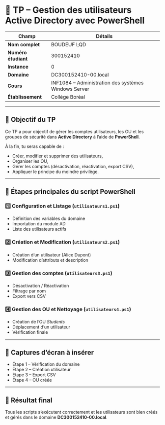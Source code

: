 # 🧠 TP – Gestion des utilisateurs Active Directory avec PowerShell

| Champ | Détails |
|-------|----------|
| **Nom complet** | BOUDEUF I;QD |
| **Numéro étudiant** | 300152410 |
| **Instance** | 0 |
| **Domaine** | DC300152410-00.local |
| **Cours** | INF1084 – Administration des systèmes Windows Server |
| **Établissement** | Collège Boréal |

---

## 🎯 Objectif du TP
Ce TP a pour objectif de gérer les comptes utilisateurs, les OU et les groupes de sécurité dans **Active Directory** à l’aide de **PowerShell**.

À la fin, tu seras capable de :
- Créer, modifier et supprimer des utilisateurs,
- Organiser les OU,
- Gérer les comptes (désactivation, réactivation, export CSV),
- Appliquer le principe du moindre privilège.

---

## 📘 Étapes principales du script PowerShell

### 1️⃣ Configuration et Listage (`utilisateurs1.ps1`)
- Définition des variables du domaine  
- Importation du module AD  
- Liste des utilisateurs actifs  

### 2️⃣ Création et Modification (`utilisateurs2.ps1`)
- Création d’un utilisateur (Alice Dupont)  
- Modification d’attributs et description  

### 3️⃣ Gestion des comptes (`utilisateurs3.ps1`)
- Désactivation / Réactivation  
- Filtrage par nom  
- Export vers CSV  

### 4️⃣ Gestion des OU et Nettoyage (`utilisateurs4.ps1`)
- Création de l’OU *Students*  
- Déplacement d’un utilisateur  
- Vérification finale  

---

## 📸 Captures d’écran à insérer
- Étape 1 – Vérification du domaine  
- Étape 2 – Création utilisateur  
- Étape 3 – Export CSV  
- Étape 4 – OU créée  

---

## 🚀 Résultat final
Tous les scripts s’exécutent correctement et les utilisateurs sont bien créés et gérés dans le domaine **DC300152410-00.local**.

